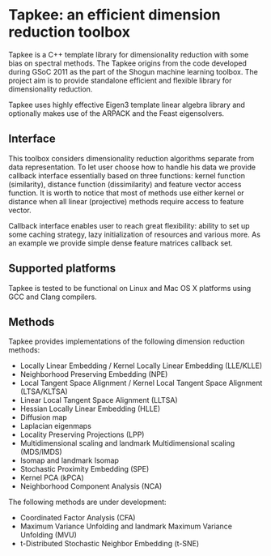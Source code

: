 Tapkee: an efficient dimension reduction toolbox
================================================

Tapkee is a C++ template library for dimensionality reduction with some bias on 
spectral methods. The Tapkee origins from the code developed during GSoC 2011 as 
the part of the Shogun machine learning toolbox. The project aim is to provide 
standalone efficient and flexible library for dimensionality reduction.

Tapkee uses highly effective Eigen3 template linear algebra library and 
optionally makes use of the ARPACK and the Feast eigensolvers.

Interface
---------

This toolbox considers dimensionality reduction algorithms separate from data representation.
To let user choose how to handle his data we provide callback interface essentially based
on three functions: kernel function (similarity), distance function (dissimilarity) and 
feature vector access function. It is worth to notice that most of methods use either
kernel or distance when all linear (projective) methods require access to feature vector.

Callback interface enables user to reach great flexibility: ability to set up some caching strategy,
lazy initialization of resources and various more. As an example we provide simple dense feature 
matrices callback set.

Supported platforms
-------------------

Tapkee is tested to be functional on Linux and Mac OS X platforms using GCC and Clang compilers.

Methods
-------

Tapkee provides implementations of the following dimension reduction methods:

* Locally Linear Embedding / Kernel Locally Linear Embedding (LLE/KLLE)
* Neighborhood Preserving Embedding (NPE)
* Local Tangent Space Alignment / Kernel Local Tangent Space Alignment (LTSA/KLTSA)
* Linear Local Tangent Space Alignment (LLTSA)
* Hessian Locally Linear Embedding (HLLE)
* Diffusion map
* Laplacian eigenmaps
* Locality Preserving Projections (LPP)
* Multidimensional scaling and landmark Multidimensional scaling (MDS/lMDS)
* Isomap and landmark Isomap 
* Stochastic Proximity Embedding (SPE)
* Kernel PCA (kPCA)
* Neighborhood Component Analysis (NCA)

The following methods are under development:

* Coordinated Factor Analysis (CFA)
* Maximum Variance Unfolding and landmark Maximum Variance Unfolding (MVU)
* t-Distributed Stochastic Neighbor Embedding (t-SNE)
